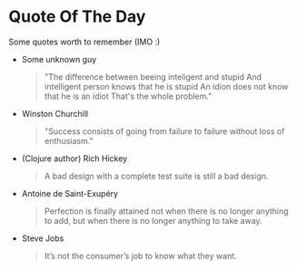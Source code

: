 # Quote Of The Day

Some quotes worth to remember (IMO :)

- Some unknown guy
   > "The difference between beeing inteligent and stupid
      And intelligent person knows that he is stupid
      An idion does not know that he is an idiot
      That's the whole problem."

- Winston Churchill
    > "Success consists of going from failure to failure without loss of enthusiasm."

- (Clojure author) Rich Hickey
    > A bad design with a complete test suite is still a bad design.

- Antoine de Saint-Exupéry
    > Perfection is finally attained not when there is no longer anything to add, but when there is no longer anything to take away.

- Steve Jobs
    > It’s not the consumer’s job to know what they want.
